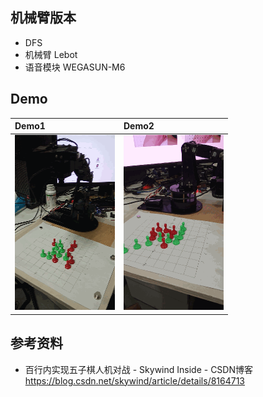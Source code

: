 
## 机械臂版本  
* DFS
* 机械臂 Lebot
* 语音模块 WEGASUN-M6


## Demo

| Demo1 | Demo2 |
|:---------|:--------------------|
| <img src = "../v2.0/etcs/demo1.gif" width=160 height=280>  | <img src = "../v2.0/etcs/demo2.gif" width=160 height=280> |


## 参考资料
* 百行内实现五子棋人机对战 - Skywind Inside - CSDN博客 </br>https://blog.csdn.net/skywind/article/details/8164713